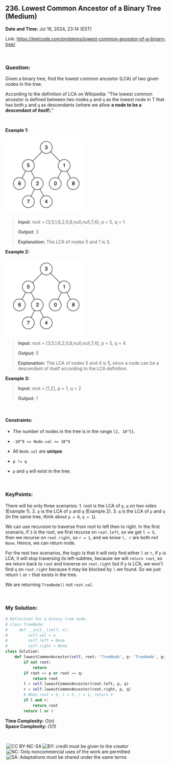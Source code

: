 ## 236. Lowest Common Ancestor of a Binary Tree (Medium)
**Date and Time:** Jul 16, 2024, 23:14 (EST)

Link: https://leetcode.com/problems/lowest-common-ancestor-of-a-binary-tree/

<br>

### Question:
Given a binary tree, find the lowest common ancestor (LCA) of two given nodes in the tree.

According to the definition of LCA on Wikipedia: “The lowest common ancestor is defined between two nodes `p` and `q` as the lowest node in T that has both `p` and `q` as descendants (where we allow **a node to be a descendant of itself**).”

<br>

**Example 1:**

<img src="../images/236_1.png" width=250>

> **Input:** root = [3,5,1,6,2,0,8,null,null,7,4], p = 5, q = 1
> 
> **Output:** 3
>
> **Explanation:** The LCA of nodes 5 and 1 is 3.

**Example 2:**

<img src="../images/236_2.png" width=250>

> **Input:** root = [3,5,1,6,2,0,8,null,null,7,4], p = 5, q = 4
> 
> **Output:** 5
>
> **Explanation:** The LCA of nodes 5 and 4 is 5, since a node can be a descendant of itself according to the LCA definition.

**Example 3:**
> **Input:** root = [1,2], p = 1, q = 2
> 
> **Output:** 1

<br>

#### Constraints:
* The number of nodes in the tree is in the range `[2, 10^5]`.

* `-10^9 <= Node.val <= 10^9`

* All `Node.val` are **unique**.

* `p != q`

* `p` and `q` will exist in the tree.

<br>

### KeyPoints: 
There will be only three scenarios: 1. root is the LCA of `p`, `q` on two sides (Example 1). 2. `p` is the LCA of `p` and `q` (Example 2). 3. `q` is the LCA of `p` and `q` (in the same tree, think about `p = 0`, `q = 1`). 

We can use recursion to traverse from root to left then to right. In the first scenario, if `3` is the root, we first recurse on `root.left`, so we get `l = 5`, then we recurse on `root.right`, so `r = 1`, and we know `l, r` are both not `None`. Hence, we can return node.

For the rest two scenarios, the logic is that it will only find either `l` or `r`, if `p` is LCA, it will stop traversing its left-subtree, because we will `return root`, so we return back to `root` and traverse on `root.right` but if `p` is LCA, we won't find `q` on `root.right` because it may be blocked by `l` we found. So we just return `l` or `r` that exists in the tree.

We are returning `TreeNode()` not `root.val`.

<br>

### My Solution:
```python
# Definition for a binary tree node.
# class TreeNode:
#     def __init__(self, x):
#         self.val = x
#         self.left = None
#         self.right = None
class Solution:
    def lowestCommonAncestor(self, root: 'TreeNode', p: 'TreeNode', q: 'TreeNode') -> 'TreeNode':
        if not root:
            return
        if root == p or root == q:
            return root
        l = self.lowestCommonAncestor(root.left, p, q)
        r = self.lowestCommonAncestor(root.right, p, q)
        # When root = 3, l = 5, r = 1, return 3
        if l and r:
            return root
        return l or r
```
**Time Complexity:** $O(n)$ <br>
**Space Complexity:** $O(1)$

<br>

<img style="height:22px!important;margin-left:3px;vertical-align:text-bottom;" src="https://mirrors.creativecommons.org/presskit/icons/cc.svg?ref=chooser-v1" alt="CC BY-NC-SA" title="CC BY-NC-SA"><img style="height:22px!important;margin-left:3px;vertical-align:text-bottom;" src="https://mirrors.creativecommons.org/presskit/icons/by.svg?ref=chooser-v1" alt="BY: credit must be given to the creator" title="BY: credit must be given to the creator"><img style="height:22px!important;margin-left:3px;vertical-align:text-bottom;" src="https://mirrors.creativecommons.org/presskit/icons/nc.svg?ref=chooser-v1" alt="NC: Only noncommercial uses of the work are permitted" title="NC: Only noncommercial uses of the work are permitted"><img style="height:22px!important;margin-left:3px;vertical-align:text-bottom;" src="https://mirrors.creativecommons.org/presskit/icons/sa.svg?ref=chooser-v1" alt="SA: Adaptations must be shared under the same terms" title="SA: Adaptations must be shared under the same terms">